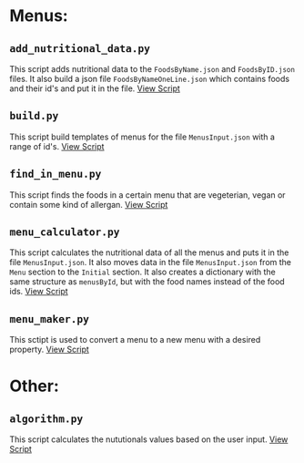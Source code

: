 # Menus: 

## `add_nutritional_data.py`
 
This script adds nutritional data to the `FoodsByName.json` and `FoodsByID.json` files.
It also build a json file `FoodsByNameOneLine.json` which contains foods and their id's and put it in the file.
[View Script](./add_nutritional_data.py)

## `build.py`

This script build templates of menus for the file `MenusInput.json` with a range of id's.
[View Script](./build.py)

## `find_in_menu.py` 

This script finds the foods in a certain menu that are vegeterian, vegan or contain some kind of allergan.
[View Script](./find_in_menu.py)

## `menu_calculator.py`

This script calculates the nutritional data of all the menus and puts it in the file `MenusInput.json`. 
It also moves data in the file `MenusInput.json` from the `Menu` section to the `Initial` section.
It also creates a dictionary with the same structure as `menusById`, but with the food names instead of the food ids.
[View Script](./menu_calculator.py)

## `menu_maker.py`

This sctipt is used to convert a menu to a new menu with a desired property.
[View Script](./menu_maker.py)

# Other:

## `algorithm.py` 

This script calculates the nututionals values based on the user input.
[View Script](./algorithm.py)

